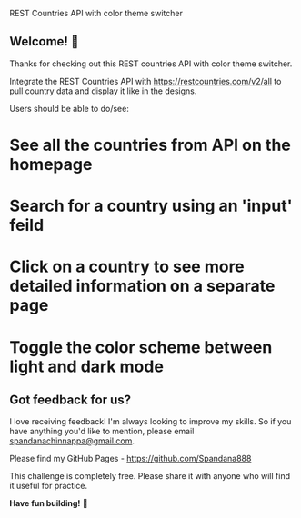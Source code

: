 REST Countries API with color theme switcher

## Welcome! 👋

Thanks for checking out this REST countries API with color theme switcher.

Integrate the REST Countries API with https://restcountries.com/v2/all to pull country data and display it like in the designs.

Users should be able to do/see:

# See all the countries from API on the homepage
# Search for a country using an 'input' feild
# Click on a country to see more detailed information on a separate page
# Toggle the color scheme between light and dark mode

## Got feedback for us?

I love receiving feedback! I'm always looking to improve my skills. So if you have anything you'd like to mention, please email spandanachinnappa@gmail.com. 

Please find my GitHub Pages - https://github.com/Spandana888

This challenge is completely free. Please share it with anyone who will find it useful for practice.

**Have fun building!** 🚀
